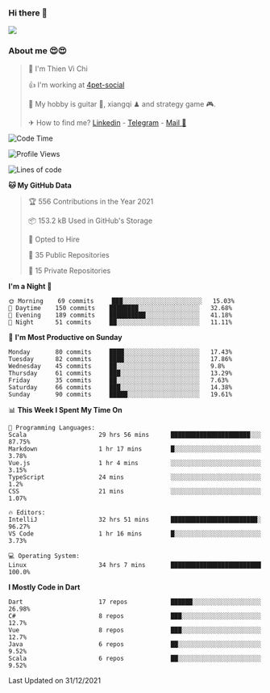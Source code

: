 ### Hi there 👋
![](https://media1.tenor.com/images/9aa4aee77151757a310fcdb4b8fd2a0a/tenor.gif?itemid=12671405)

### About me 😍😍

> 🙎 I'm Thien Vi Chi
> 
> 👍 I'm working at [4pet-social](https://github.com/4pet-social)
>
> 🥞 My hobby is guitar 🎸, xiangqi ♟ and strategy game 🎮.
> 
> ✈ How to find me? [Linkedin](https://www.linkedin.com/in/tvc12/) - [Telegram](https://t.me/yeutham212) - [Mail 📧](mailto:meomeocf98@gmail.com)
> 

<!--START_SECTION:waka-->
![Code Time](http://img.shields.io/badge/Code%20Time-3%2C309%20hrs%2020%20mins-blue)

![Profile Views](http://img.shields.io/badge/Profile%20Views-15-blue)

![Lines of code](https://img.shields.io/badge/From%20Hello%20World%20I%27ve%20Written-568%20Thousand%20lines%20of%20code-blue)

**🐱 My GitHub Data** 

> 🏆 556 Contributions in the Year 2021
 > 
> 📦 153.2 kB Used in GitHub's Storage 
 > 
> 💼 Opted to Hire
 > 
> 📜 35 Public Repositories 
 > 
> 🔑 15 Private Repositories  
 > 
**I'm a Night 🦉** 

```text
🌞 Morning    69 commits     ███░░░░░░░░░░░░░░░░░░░░░░   15.03% 
🌆 Daytime    150 commits    ████████░░░░░░░░░░░░░░░░░   32.68% 
🌃 Evening    189 commits    ██████████░░░░░░░░░░░░░░░   41.18% 
🌙 Night      51 commits     ██░░░░░░░░░░░░░░░░░░░░░░░   11.11%

```
📅 **I'm Most Productive on Sunday** 

```text
Monday       80 commits     ████░░░░░░░░░░░░░░░░░░░░░   17.43% 
Tuesday      82 commits     ████░░░░░░░░░░░░░░░░░░░░░   17.86% 
Wednesday    45 commits     ██░░░░░░░░░░░░░░░░░░░░░░░   9.8% 
Thursday     61 commits     ███░░░░░░░░░░░░░░░░░░░░░░   13.29% 
Friday       35 commits     ██░░░░░░░░░░░░░░░░░░░░░░░   7.63% 
Saturday     66 commits     ███░░░░░░░░░░░░░░░░░░░░░░   14.38% 
Sunday       90 commits     █████░░░░░░░░░░░░░░░░░░░░   19.61%

```


📊 **This Week I Spent My Time On** 

```text
💬 Programming Languages: 
Scala                    29 hrs 56 mins      ██████████████████████░░░   87.75% 
Markdown                 1 hr 17 mins        █░░░░░░░░░░░░░░░░░░░░░░░░   3.78% 
Vue.js                   1 hr 4 mins         ░░░░░░░░░░░░░░░░░░░░░░░░░   3.15% 
TypeScript               24 mins             ░░░░░░░░░░░░░░░░░░░░░░░░░   1.2% 
CSS                      21 mins             ░░░░░░░░░░░░░░░░░░░░░░░░░   1.07%

🔥 Editors: 
IntelliJ                 32 hrs 51 mins      ████████████████████████░   96.27% 
VS Code                  1 hr 16 mins        █░░░░░░░░░░░░░░░░░░░░░░░░   3.73%

💻 Operating System: 
Linux                    34 hrs 7 mins       █████████████████████████   100.0%

```

**I Mostly Code in Dart** 

```text
Dart                     17 repos            ██████░░░░░░░░░░░░░░░░░░░   26.98% 
C#                       8 repos             ███░░░░░░░░░░░░░░░░░░░░░░   12.7% 
Vue                      8 repos             ███░░░░░░░░░░░░░░░░░░░░░░   12.7% 
Java                     6 repos             ██░░░░░░░░░░░░░░░░░░░░░░░   9.52% 
Scala                    6 repos             ██░░░░░░░░░░░░░░░░░░░░░░░   9.52%

```



 Last Updated on 31/12/2021
<!--END_SECTION:waka-->